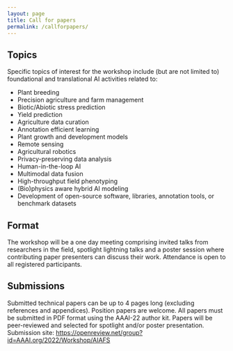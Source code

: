 ```yaml
---
layout: page
title: Call for papers
permalink: /callforpapers/
---
```

## Topics
Specific topics of interest for the workshop include (but are not limited to) foundational and translational AI activities related to: 
- Plant breeding
- Precision agriculture and farm management
- Biotic/Abiotic stress prediction
- Yield prediction
- Agriculture data curation
- Annotation efficient learning
- Plant growth and development models
- Remote sensing
- Agricultural robotics
- Privacy-preserving data analysis
- Human-in-the-loop AI
- Multimodal data fusion
- High-throughput field phenotyping
- (Bio)physics aware hybrid AI modeling
- Development of open-source software, libraries, annotation tools, or benchmark datasets

## Format
The workshop will be a one day meeting comprising invited talks from researchers in the field, spotlight lightning talks and a poster session where contributing paper presenters can discuss their work. Attendance is open to all registered participants.

## Submissions
Submitted technical papers can be up to 4 pages long (excluding references and appendices). Position papers are welcome. All papers must be submitted in PDF format using the AAAI-22 author kit. Papers will be peer-reviewed and selected for spotlight and/or poster presentation.   
Submission site: https://openreview.net/group?id=AAAI.org/2022/Workshop/AIAFS
